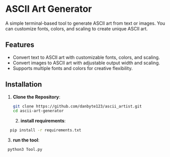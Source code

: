 # ASCII Art Generator

A simple terminal-based tool to generate ASCII art from text or images. You can customize fonts, colors, and scaling to create unique ASCII art.

## Features

- Convert text to ASCII art with customizable fonts, colors, and scaling.
- Convert images to ASCII art with adjustable output width and scaling.
- Supports multiple fonts and colors for creative flexibility.

## Installation

1. **Clone the Repository**:
   ```bash
   git clone https://github.com/danbyte123/ascii_artist.git
   cd ascii-art-generator
    ```
   2. **install requirements**:
 ```bash
   pip install -r requirements.txt
 ```
 3. **run the tool**:
   ```bash
    python3 Tool.py



       
   
   
